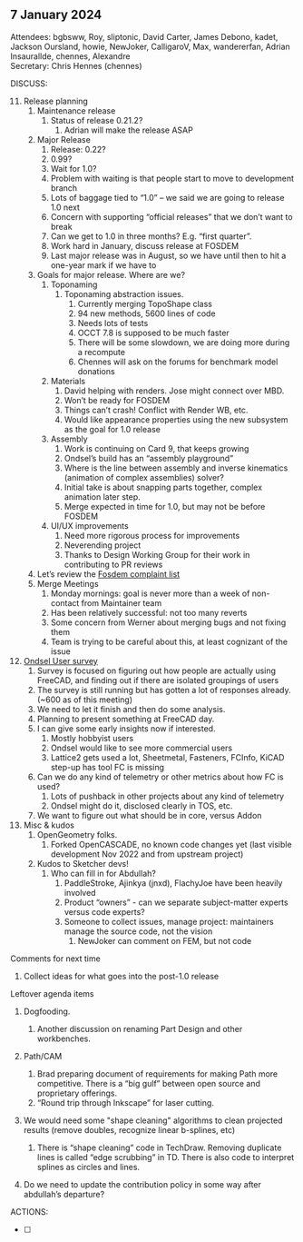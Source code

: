 ## 7 January 2024

Attendees: bgbsww, Roy, sliptonic, David Carter, James Debono, kadet, Jackson Oursland, howie, NewJoker, CalligaroV, Max, wandererfan, Adrian Insaurallde, chennes, Alexandre  
Secretary: Chris Hennes (chennes)

DISCUSS:

11. Release planning  
    1. Maintenance release  
       1. Status of release 0.21.2?  
          1. Adrian will make the release ASAP  
    2. Major Release  
       1. Release: 0.22?   
       2. 0.99?   
       3. Wait for 1.0?  
       4. Problem with waiting is that people start to move to development branch  
       5. Lots of baggage tied to “1.0” – we said we are going to release 1.0 next  
       6. Concern with supporting “official releases” that we don’t want to break  
       7. Can we get to 1.0 in three months? E.g. “first quarter”.  
       8. Work hard in January, discuss release at FOSDEM  
       9. Last major release was in August, so we have until then to hit a one-year mark if we have to  
    3. Goals for major release.  Where are we?  
       1. Toponaming  
          1. Toponaming abstraction issues.  
             1. Currently merging TopoShape class  
             2. 94 new methods, 5600 lines of code  
             3. Needs lots of tests  
             4. OCCT 7.8 is supposed to be much faster  
             5. There will be some slowdown, we are doing more during a recompute  
             6. Chennes will ask on the forums for benchmark model donations  
       2. Materials  
          1. David helping with renders. Jose might connect over MBD.  
          2. Won’t be ready for FOSDEM  
          3. Things can’t crash\! Conflict with Render WB, etc.  
          4. Would like appearance properties using the new subsystem as the goal for 1.0 release  
       3. Assembly  
          1. Work is continuing on Card 9, that keeps growing  
          2. Ondsel’s build has an “assembly playground”  
          3. Where is the line between assembly and inverse kinematics (animation of complex assemblies) solver?  
          4. Initial take is about snapping parts together, complex animation later step.  
          5. Merge expected in time for 1.0, but may not be before FOSDEM  
       4. UI/UX improvements  
          1. Need more rigorous process for improvements  
          2. Neverending project  
          3. Thanks to Design Working Group for their work in contributing to PR reviews  
    4. Let’s review the [Fosdem complaint list](https://forum.freecad.org/viewtopic.php?t=75768\#p658200)  
    5. Merge Meetings  
       1. Monday mornings: goal is never more than a week of non-contact from Maintainer team  
       2. Has been relatively successful: not too many reverts  
       3. Some concern from Werner about merging bugs and not fixing them  
       4. Team is trying to be careful about this, at least cognizant of the issue  
12. [Ondsel User survey](https://ondsel.com/blog/survey-engineers-architecture/)  
    1. Survey is focused on figuring out how people are actually using FreeCAD, and finding out if there are isolated groupings of users  
    2. The survey is still running but has gotten a lot of responses already. (\~600 as of this meeting)  
    3. We need to let it finish and then do some analysis.    
    4. Planning to present something at FreeCAD day.  
    5. I can give some early insights now if interested.  
       1. Mostly hobbyist users  
       2. Ondsel would like to see more commercial users  
       3. Lattice2 gets used a lot, Sheetmetal, Fasteners, FCInfo, KiCAD step-up has tool FC is missing  
    6. Can we do any kind of telemetry or other metrics about how FC is used?  
       1. Lots of pushback in other projects about any kind of telemetry  
       2. Ondsel might do it, disclosed clearly in TOS, etc.  
    7. We want to figure out what should be in core, versus Addon  
13. Misc & kudos  
    1. OpenGeometry folks.  
       1. Forked OpenCASCADE, no known code changes yet (last visible development Nov 2022 and from upstream project)  
    2. Kudos to Sketcher devs\!  
       1. Who can fill in for Abdullah?  
          1. PaddleStroke, Ajinkya (jnxd), FlachyJoe have been heavily involved  
          2. Product “owners” \- can we separate subject-matter experts versus code experts?  
          3. Someone to collect issues, manage project: maintainers manage the source code, not the vision  
             1. NewJoker can comment on FEM, but not code

Comments for next time

1. Collect ideas for what goes into the post-1.0 release

Leftover agenda items

1. Dogfooding.   
   
   1. Another discussion on renaming Part Design and other workbenches.  

2. Path/CAM  
   
   1. Brad preparing document of requirements for making Path more competitive. There is a “big gulf” between open source and proprietary offerings.   
   2. “Round trip through Inkscape” for laser cutting.  

3. We would need some "shape cleaning" algorithms to clean projected results (remove doubles, recognize linear b-splines, etc)  
   
   1. There is “shape cleaning” code in TechDraw.  Removing duplicate lines is called “edge scrubbing” in TD.   There is also code to interpret splines as circles and lines.  

4. Do we need to update the contribution policy in some way after abdullah’s departure?

ACTIONS:

- [ ] 
